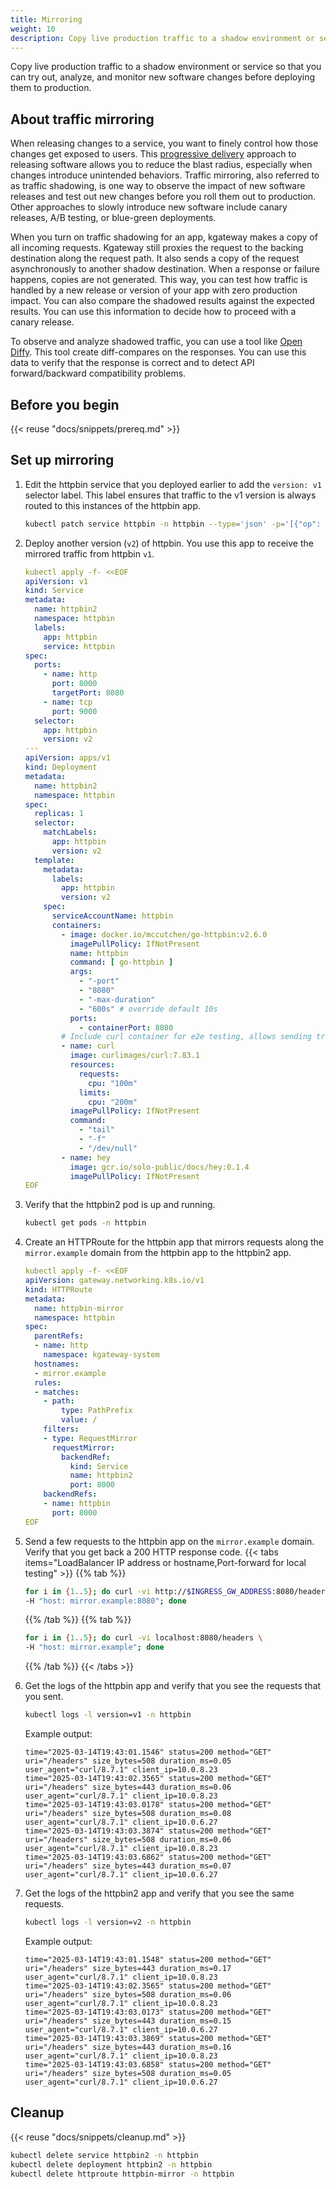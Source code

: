 ```yaml
---
title: Mirroring
weight: 10
description: Copy live production traffic to a shadow environment or service so that you can try out, analyze, and monitor new software changes before deploying them to production. 
---
```


Copy live production traffic to a shadow environment or service so that you can try out, analyze, and monitor new software changes before deploying them to production.

## About traffic mirroring

When releasing changes to a service, you want to finely control how those changes get exposed to users. This [progressive delivery](https://redmonk.com/jgovernor/2018/08/06/towards-progressive-delivery/) approach to releasing software allows you to reduce the blast radius, especially when changes introduce unintended behaviors. Traffic mirroring, also referred to as traffic shadowing, is one way to observe the impact of new software releases and test out new changes before you roll them out to production. Other approaches to slowly introduce new software include canary releases, A/B testing, or blue-green deployments. 

When you turn on traffic shadowing for an app, kgateway makes a copy of all incoming requests. Kgateway still proxies the request to the backing destination along the request path. It also sends a copy of the request asynchronously to another shadow destination. When a response or failure happens, copies are not generated. This way, you can test how traffic is handled by a new release or version of your app with zero production impact. You can also compare the shadowed results against the expected results. You can use this information to decide how to proceed with a canary release.

<!--
When a copy of the request is sent to the shadow app, kgateway adds a `-shadow` postfix to the `Host` or `Authority` header. For example, if traffic is sent to `foo.bar.com`, the `Host` header value is set to `foo.bar.com-shadow`. This way, the app that receives the shadowed traffic can determine if the traffic is shadowed or not. This information might be valuable for stateful services, such as to roll back any stateful transactions that are associated with processing the request. To learn more about advanced traffic shadowing patterns, see [this blog](https://blog.christianposta.com/microservices/advanced-traffic-shadowing-patterns-for-microservices-with-istio-service-mesh/). -->

To observe and analyze shadowed traffic, you can use a tool like [Open Diffy](https://github.com/opendiffy/diffy). This tool create diff-compares on the responses. You can use this data to verify that the response is correct and to detect API forward/backward compatibility problems. 

## Before you begin

{{< reuse "docs/snippets/prereq.md" >}}

## Set up mirroring

1. Edit the httpbin service that you deployed earlier to add the `version: v1` selector label. This label ensures that traffic to the v1 version is always routed to this instances of the httpbin app. 
   ```sh
   kubectl patch service httpbin -n httpbin --type='json' -p='[{"op": "add", "path": "/spec/selector/version", "value": "v1"}]'
   ```
  
2. Deploy another version (`v2`) of httpbin. You use this app to receive the mirrored traffic from httpbin `v1`. 
   ```yaml
   kubectl apply -f- <<EOF
   apiVersion: v1
   kind: Service
   metadata:
     name: httpbin2
     namespace: httpbin
     labels:
       app: httpbin
       service: httpbin
   spec:
     ports:
       - name: http
         port: 8000
         targetPort: 8080
       - name: tcp
         port: 9000
     selector:
       app: httpbin
       version: v2
   ---
   apiVersion: apps/v1
   kind: Deployment
   metadata:
     name: httpbin2
     namespace: httpbin
   spec:
     replicas: 1
     selector:
       matchLabels:
         app: httpbin
         version: v2
     template:
       metadata:
         labels:
           app: httpbin
           version: v2
       spec:
         serviceAccountName: httpbin
         containers:
           - image: docker.io/mccutchen/go-httpbin:v2.6.0
             imagePullPolicy: IfNotPresent
             name: httpbin
             command: [ go-httpbin ]
             args:
               - "-port"
               - "8080"
               - "-max-duration"
               - "600s" # override default 10s
             ports:
               - containerPort: 8080
           # Include curl container for e2e testing, allows sending traffic mediated by the proxy sidecar
           - name: curl
             image: curlimages/curl:7.83.1
             resources:
               requests:
                 cpu: "100m"
               limits:
                 cpu: "200m"
             imagePullPolicy: IfNotPresent
             command:
               - "tail"
               - "-f"
               - "/dev/null"
           - name: hey
             image: gcr.io/solo-public/docs/hey:0.1.4
             imagePullPolicy: IfNotPresent
   EOF
   ```
3. Verify that the httpbin2 pod is up and running. 
   ```sh
   kubectl get pods -n httpbin
   ```
   
4. Create an HTTPRoute for the httpbin app that mirrors requests along the `mirror.example` domain from the httpbin app to the httpbin2 app. 
   ```yaml
   kubectl apply -f- <<EOF
   apiVersion: gateway.networking.k8s.io/v1
   kind: HTTPRoute
   metadata:
     name: httpbin-mirror
     namespace: httpbin
   spec:
     parentRefs:
     - name: http
       namespace: kgateway-system
     hostnames:
     - mirror.example
     rules:
     - matches:
       - path:
           type: PathPrefix
           value: /
       filters:
       - type: RequestMirror
         requestMirror:
           backendRef:
             kind: Service
             name: httpbin2
             port: 8000
       backendRefs:
       - name: httpbin
         port: 8000
   EOF
   ```

5. Send a few requests to the httpbin app on the `mirror.example` domain. Verify that you get back a 200 HTTP response code. 
   {{< tabs items="LoadBalancer IP address or hostname,Port-forward for local testing" >}}
   {{% tab  %}}
   ```sh
   for i in {1..5}; do curl -vi http://$INGRESS_GW_ADDRESS:8080/headers \
   -H "host: mirror.example:8080"; done
   ```
   {{% /tab %}}
   {{% tab  %}}
   ```sh
   for i in {1..5}; do curl -vi localhost:8080/headers \
   -H "host: mirror.example"; done
   ```
   {{% /tab %}}
   {{< /tabs >}}
   
6. Get the logs of the httpbin app and verify that you see the requests that you sent. 
   ```sh
   kubectl logs -l version=v1 -n httpbin
   ```
   
   Example output: 
   ```
   time="2025-03-14T19:43:01.1546" status=200 method="GET" uri="/headers" size_bytes=508 duration_ms=0.05 user_agent="curl/8.7.1" client_ip=10.0.8.23
   time="2025-03-14T19:43:02.3565" status=200 method="GET" uri="/headers" size_bytes=443 duration_ms=0.06 user_agent="curl/8.7.1" client_ip=10.0.8.23
   time="2025-03-14T19:43:03.0178" status=200 method="GET" uri="/headers" size_bytes=508 duration_ms=0.08 user_agent="curl/8.7.1" client_ip=10.0.6.27
   time="2025-03-14T19:43:03.3874" status=200 method="GET" uri="/headers" size_bytes=508 duration_ms=0.06 user_agent="curl/8.7.1" client_ip=10.0.8.23
   time="2025-03-14T19:43:03.6862" status=200 method="GET" uri="/headers" size_bytes=443 duration_ms=0.07 user_agent="curl/8.7.1" client_ip=10.0.6.27
   ```

7. Get the logs of the httpbin2 app and verify that you see the same requests. 
   ```sh
   kubectl logs -l version=v2 -n httpbin
   ```
   
   Example output: 
   ```
   time="2025-03-14T19:43:01.1548" status=200 method="GET" uri="/headers" size_bytes=443 duration_ms=0.17 user_agent="curl/8.7.1" client_ip=10.0.8.23
   time="2025-03-14T19:43:02.3565" status=200 method="GET" uri="/headers" size_bytes=508 duration_ms=0.06 user_agent="curl/8.7.1" client_ip=10.0.8.23
   time="2025-03-14T19:43:03.0173" status=200 method="GET" uri="/headers" size_bytes=443 duration_ms=0.15 user_agent="curl/8.7.1" client_ip=10.0.6.27
   time="2025-03-14T19:43:03.3869" status=200 method="GET" uri="/headers" size_bytes=443 duration_ms=0.16 user_agent="curl/8.7.1" client_ip=10.0.8.23
   time="2025-03-14T19:43:03.6858" status=200 method="GET" uri="/headers" size_bytes=508 duration_ms=0.05 user_agent="curl/8.7.1" client_ip=10.0.6.27
   ```

## Cleanup

{{< reuse "docs/snippets/cleanup.md" >}}

```sh
kubectl delete service httpbin2 -n httpbin
kubectl delete deployment httpbin2 -n httpbin
kubectl delete httproute httpbin-mirror -n httpbin
```


